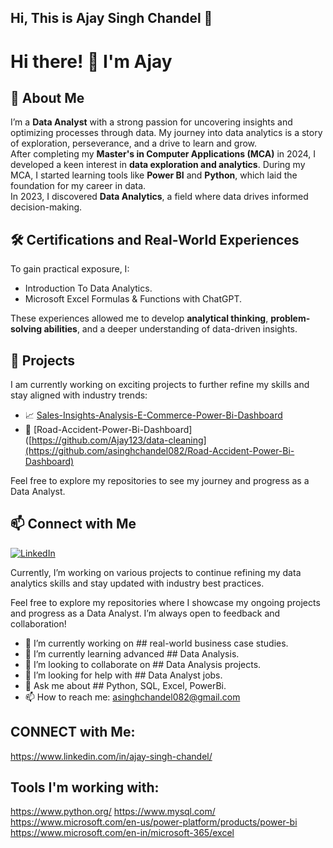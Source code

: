 ## Hi, This is Ajay Singh Chandel 👋
# Hi there! 👋 I'm Ajay  

## 🚀 About Me  
I’m a **Data Analyst** with a strong passion for uncovering insights and optimizing processes through data. My journey into data analytics is a story of exploration, perseverance, and a drive to learn and grow.  
After completing my **Master's in Computer Applications (MCA)** in 2024, I developed a keen interest in **data exploration and analytics**. During my MCA, I started learning tools like **Power BI** and **Python**, which laid the foundation for my career in data.  
In 2023, I discovered **Data Analytics**, a field where data drives informed decision-making.
## 🛠 Certifications and Real-World Experiences  
To gain practical exposure, I:  
- Introduction To Data Analytics.
- Microsoft Excel Formulas & Functions with ChatGPT. 

These experiences allowed me to develop **analytical thinking**, **problem-solving abilities**, and a deeper understanding of data-driven insights.  

## 📂 Projects  
I am currently working on exciting projects to further refine my skills and stay aligned with industry trends:  
- 📈 [Sales-Insights-Analysis-E-Commerce-Power-Bi-Dashboard](https://github.com/asinghchandel082/Sales-Insights-Analysis-E-Commerce-Power-Bi-Dashboard) 
- 🔗 [Road-Accident-Power-Bi-Dashboard]([https://github.com/Ajay123/data-cleaning](https://github.com/asinghchandel082/Road-Accident-Power-Bi-Dashboard)  

Feel free to explore my repositories to see my journey and progress as a Data Analyst.  

## 📫 Connect with Me  
[![LinkedIn](https://img.shields.io/badge/LinkedIn-Profile-blue)](https://www.linkedin.com/in/ajay-singh-chandel/) 

Currently, I’m working on various projects to continue refining my data analytics skills and stay updated with industry best practices.

Feel free to explore my repositories where I showcase my ongoing projects and progress as a Data Analyst. I’m always open to feedback and collaboration!

- 🔭 I’m currently working on ## real-world business case studies.
- 🌱 I’m currently learning advanced ## Data Analysis.
- 👯 I’m looking to collaborate on ## Data Analysis projects.
- 🤔 I’m looking for help with ## Data Analyst jobs.
- 💬 Ask me about ## Python, SQL, Excel, PowerBi.
- 📫 How to reach me: asinghchandel082@gmail.com

## CONNECT with Me:
https://www.linkedin.com/in/ajay-singh-chandel/

## Tools I'm working with:
https://www.python.org/
https://www.mysql.com/
https://www.microsoft.com/en-us/power-platform/products/power-bi
https://www.microsoft.com/en-in/microsoft-365/excel
